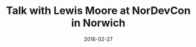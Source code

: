 ---
layout: default
date: 2016-02-27
title: Talk with Lewis Moore at NorDevCon in Norwich
link: "http://www.nordevcon.com/"
---